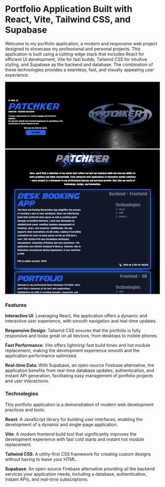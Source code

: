 <h1>Portfolio Application Built with React, Vite, Tailwind CSS, and Supabase</h1>
<p>Welcome to my portfolio application, a modern and responsive web project designed to showcase my professional and personal projects. This application is built using a cutting-edge stack that includes React for efficient UI development, Vite for fast builds, Tailwind CSS for intuitive styling, and Supabase as the backend and database. The combination of these technologies provides a seamless, fast, and visually appealing user experience.</p>

<img src="portfolio.png">
<img src="portfolio2.png">
<h3>Features</h3>
<b>Interactive UI</b>: Leveraging React, the application offers a dynamic and interactive user experience, with smooth navigation and real-time updates.

<b>Responsive Design</b>: Tailwind CSS ensures that the portfolio is fully responsive and looks great on all devices, from desktops to mobile phones.

<b>Fast Performance</b>: Vite offers lightning-fast build times and hot module replacement, making the development experience smooth and the application performance optimized.

<b>Real-time Data</b>: With Supabase, an open-source Firebase alternative, the application benefits from real-time database updates, authentication, and instant API generation, facilitating easy management of portfolio projects and user interactions.

<h3>Technologies</h3>
This portfolio application is a demonstration of modern web development practices and tools:

<b>React</b>: A JavaScript library for building user interfaces, enabling the development of a dynamic and single-page application.

<b>Vite</b>: A modern frontend build tool that significantly improves the development experience with fast cold starts and instant hot module replacement.

<b>Tailwind CSS</b>: A utility-first CSS framework for creating custom designs without having to leave your HTML.

<b>Supabase</b>: An open-source Firebase alternative providing all the backend services your application needs, including a database, authentication, instant APIs, and real-time subscriptions.